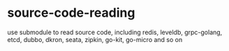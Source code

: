 # source-code-reading
use submodule to read source code, including redis, leveldb, grpc-golang, etcd, dubbo, dkron, seata, zipkin, go-kit, go-micro and so on
